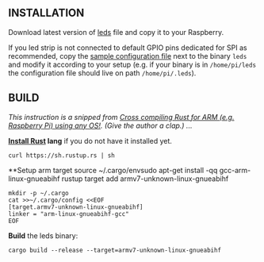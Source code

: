 INSTALLATION
---

Download latest version of
[leds](https://github.com/czervenka/spi-leds/releases/download/v0.1.0/leds)
file and copy it to your Raspberry.

If you led strip is not connected to default GPIO pins dedicated for SPI as
recommended, copy the [sample configuration file](./.leds) next to the binary
`leds` and modify it according to your setup (e.g. if your binary is in
`/home/pi/leds` the configuration file should live on path
`/home/pi/.leds`).



BUILD
--

*This instruction is a snipped from [Cross compiling Rust for ARM (e.g.
Raspberry Pi) using any
OS!](https://medium.com/@wizofe/cross-compiling-rust-for-arm-e-g-raspberry-pi-using-any-os-11711ebfc52b).
(Give the author a clap.) ...*

**[Install Rust](https://www.rust-lang.org/tools/install) lang** if you do not have it installed yet.

	curl https://sh.rustup.rs | sh

**Setup arm target
	source ~/.cargo/envsudo apt-get install -qq gcc-arm-linux-gnueabihf
	rustup target add armv7-unknown-linux-gnueabihf

    mkdir -p ~/.cargo
	cat >>~/.cargo/config <<EOF
    [target.armv7-unknown-linux-gnueabihf]
    linker = "arm-linux-gnueabihf-gcc"
    EOF

**Build** the leds binary:

    cargo build --release --target=armv7-unknown-linux-gnueabihf
